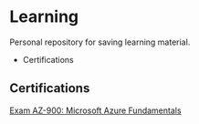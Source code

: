 # Learning

Personal repository for saving learning material.

- Certifications

## Certifications

[Exam AZ-900: Microsoft Azure Fundamentals](Certifications/AZ900-Azure-fundamentals/1-Cloud-Concepts-Principles-of-cloud-computing.md)

